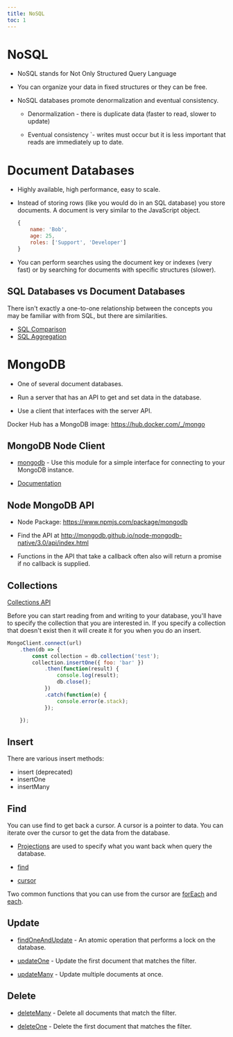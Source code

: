 ```yaml
---
title: NoSQL
toc: 1
---
```


# NoSQL

- NoSQL stands for Not Only Structured Query Language

- You can organize your data in fixed structures or they can be free.

- NoSQL databases promote denormalization and eventual consistency.

    - Denormalization - there is duplicate data (faster to read, slower to update)

    - Eventual consistency `- writes must occur but it is less important that reads are immediately up to date.

# Document Databases

- Highly available, high performance, easy to scale.

- Instead of storing rows (like you would do in an SQL database) you store documents. A document is very similar to the JavaScript object.

    ```js
    {
        name: 'Bob',
        age: 25,
        roles: ['Support', 'Developer']
    }
    ```

- You can perform searches using the document key or indexes (very fast) or by searching for documents with specific structures (slower).


## SQL Databases vs Document Databases

There isn't exactly a one-to-one relationship between the concepts you may be familiar with from SQL, but there are similarities.

- [SQL Comparison](https://docs.mongodb.org/manual/reference/sql-comparison/)
- [SQL Aggregation](https://docs.mongodb.org/manual/reference/sql-aggregation-comparison/)

# MongoDB

- One of several document databases.

- Run a server that has an API to get and set data in the database.

- Use a client that interfaces with the server API.

Docker Hub has a MongoDB image: https://hub.docker.com/_/mongo

## MongoDB Node Client

- [mongodb](https://www.npmjs.com/package/mongodb) - Use this module for a simple interface for connecting to your MongoDB instance.

- [Documentation](http://mongodb.github.io/node-mongodb-native/)

## Node MongoDB API

- Node Package: https://www.npmjs.com/package/mongodb

- Find the API at http://mongodb.github.io/node-mongodb-native/3.0/api/index.html

- Functions in the API that take a callback often also will return a promise if no callback is supplied.

## Collections

[Collections API](http://mongodb.github.io/node-mongodb-native/3.0/api/Collection.html)

Before you can start reading from and writing to your database, you'll have to specify the collection that you are interested in. If you specify a collection that doesn't exist then it will create it for you when you do an insert.

```js
MongoClient.connect(url)
    .then(db => {
        const collection = db.collection('test');
        collection.insertOne({ foo: 'bar' })
            .then(function(result) {
                console.log(result);
                db.close();
            })
            .catch(function(e) {
                console.error(e.stack);
            });

    });
```

## Insert

There are various insert methods:

- insert (deprecated)
- insertOne
- insertMany

## Find

You can use find to get back a cursor. A cursor is a pointer to data. You can iterate over the cursor to get the data from the database.

- [Projections](http://mongodb.github.io/node-mongodb-native/3.0/tutorials/projections/) are used to specify what you want back when query the database.

- [find](http://mongodb.github.io/node-mongodb-native/3.0/api/Collection.html#find)

- [cursor](http://mongodb.github.io/node-mongodb-native/3.0/api/Cursor.html)

Two common functions that you can use from the cursor are [forEach](http://mongodb.github.io/node-mongodb-native/3.0/api/Cursor.html#forEach) and [each](http://mongodb.github.io/node-mongodb-native/3.0/api/Cursor.html#each).

## Update

- [findOneAndUpdate](http://mongodb.github.io/node-mongodb-native/3.0/api/Collection.html#findOneAndUpdate) - An atomic operation that performs a lock on the database.

- [updateOne](http://mongodb.github.io/node-mongodb-native/3.0/api/Collection.html#updateOne) - Update the first document that matches the filter.

- [updateMany](http://mongodb.github.io/node-mongodb-native/3.0/api/Collection.html#updateMany) - Update multiple documents at once.

## Delete

- [deleteMany](http://mongodb.github.io/node-mongodb-native/3.0/api/Collection.html#deleteMany) - Delete all documents that match the filter.

- [deleteOne](http://mongodb.github.io/node-mongodb-native/3.0/api/Collection.html#deleteOne) - Delete the first document that matches the filter.
